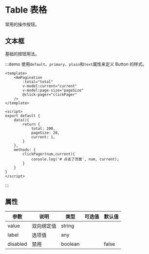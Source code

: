 # Table 表格

常用的操作按钮。

## 文本框

基础的按钮用法。

:::demo 使用`default`、`primary`、`plain`和`text`属性来定义 Button 的样式。
```vue
<template>
    <AmPagination
        :total="total"
        v-model:current="current"
        v-model:page-size="pageSize"
        @click-pager="clickPager"
    />
</template>

<script>
export default {
    data(){
        return {
            total: 200,
            pageSize: 20,
            current: 1,
        }
    },
    methods: {
        clickPager(num,current){
            console.log('# 点击了页面', num, current);
        }
    }
}
</script>
```
:::

## 属性

| 参数 | 说明 | 类型 | 可选值 | 默认值 |
| --- | --- | --- | --- | --- |
| value | 双向绑定值 | string |  |  |
| label | 选项值 | any |  |  |
| disabled | 禁用 | boolean |  | false |
